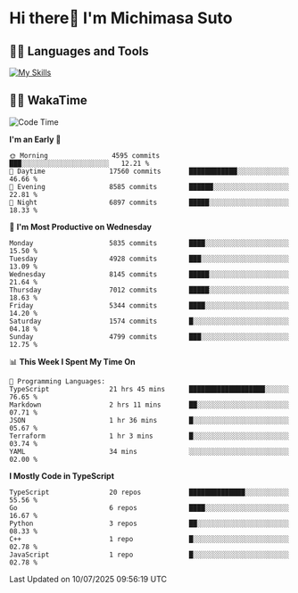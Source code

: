 # Hi there👋 I'm Michimasa Suto

## 🧑‍💻 Languages and Tools
[![My Skills](https://skillicons.dev/icons?i=ts,nextjs,react,go,python,aws,terraform)](https://skillicons.dev)

<!--
**Suto-Michimasa/Suto-Michimasa** is a ✨ _special_ ✨ repository because its `README.md` (this file) appears on your GitHub profile.

Here are some ideas to get you started:

- 🔭 I’m currently working on ...
- 🌱 I’m currently learning ...
- 👯 I’m looking to collaborate on ...
- 🤔 I’m looking for help with ...
- 💬 Ask me about ...
- 📫 How to reach me: ...
- 😄 Pronouns: ...
- ⚡ Fun fact: ...
-->
<!--
## 💎 Github Stats

<div>
  <img height="170" align="left" src="https://github-readme-stats.vercel.app/api?username=Suto-michimasa&count_private=true&show_icons=true&theme=dark" />
  <img height="170" src="https://github-readme-stats.vercel.app/api/top-langs/?username=Suto-michimasa&langs_count=8&layout=compact&theme=dark" />
</div>
-->
<!-- ## 🏆 GitHub Profile Trophy

<img width="800" src="https://github-profile-trophy.vercel.app/?username=Suto-michimasa&theme=onedark&no-frame=true"/>
 -->

## 🧑‍💻 WakaTime
<!--START_SECTION:waka-->
![Code Time](http://img.shields.io/badge/Code%20Time-1%2C075%20hrs%209%20mins-blue)

**I'm an Early 🐤** 

```text
🌞 Morning                4595 commits        ███░░░░░░░░░░░░░░░░░░░░░░   12.21 % 
🌆 Daytime                17560 commits       ████████████░░░░░░░░░░░░░   46.66 % 
🌃 Evening                8585 commits        ██████░░░░░░░░░░░░░░░░░░░   22.81 % 
🌙 Night                  6897 commits        █████░░░░░░░░░░░░░░░░░░░░   18.33 % 
```
📅 **I'm Most Productive on Wednesday** 

```text
Monday                   5835 commits        ████░░░░░░░░░░░░░░░░░░░░░   15.50 % 
Tuesday                  4928 commits        ███░░░░░░░░░░░░░░░░░░░░░░   13.09 % 
Wednesday                8145 commits        █████░░░░░░░░░░░░░░░░░░░░   21.64 % 
Thursday                 7012 commits        █████░░░░░░░░░░░░░░░░░░░░   18.63 % 
Friday                   5344 commits        ████░░░░░░░░░░░░░░░░░░░░░   14.20 % 
Saturday                 1574 commits        █░░░░░░░░░░░░░░░░░░░░░░░░   04.18 % 
Sunday                   4799 commits        ███░░░░░░░░░░░░░░░░░░░░░░   12.75 % 
```


📊 **This Week I Spent My Time On** 

```text
💬 Programming Languages: 
TypeScript               21 hrs 45 mins      ███████████████████░░░░░░   76.65 % 
Markdown                 2 hrs 11 mins       ██░░░░░░░░░░░░░░░░░░░░░░░   07.71 % 
JSON                     1 hr 36 mins        █░░░░░░░░░░░░░░░░░░░░░░░░   05.67 % 
Terraform                1 hr 3 mins         █░░░░░░░░░░░░░░░░░░░░░░░░   03.74 % 
YAML                     34 mins             ░░░░░░░░░░░░░░░░░░░░░░░░░   02.00 % 
```

**I Mostly Code in TypeScript** 

```text
TypeScript               20 repos            ██████████████░░░░░░░░░░░   55.56 % 
Go                       6 repos             ████░░░░░░░░░░░░░░░░░░░░░   16.67 % 
Python                   3 repos             ██░░░░░░░░░░░░░░░░░░░░░░░   08.33 % 
C++                      1 repo              █░░░░░░░░░░░░░░░░░░░░░░░░   02.78 % 
JavaScript               1 repo              █░░░░░░░░░░░░░░░░░░░░░░░░   02.78 % 
```




 Last Updated on 10/07/2025 09:56:19 UTC
<!--END_SECTION:waka-->
